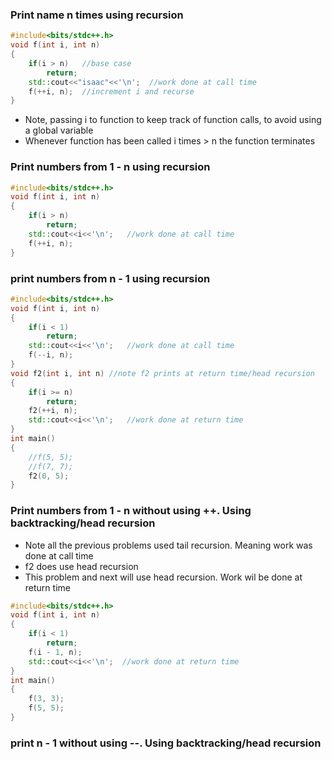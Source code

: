 ### Print name n times using recursion
```c++
#include<bits/stdc++.h>
void f(int i, int n)
{
    if(i > n)   //base case
        return;
    std::cout<<"isaac"<<'\n';  //work done at call time
    f(++i, n);  //increment i and recurse
}
```
- Note, passing i to function to keep track of function calls, to avoid using a global variable
- Whenever function has been called i times > n the function terminates
### Print numbers from 1 - n using recursion
```c++
#include<bits/stdc++.h>
void f(int i, int n)
{
    if(i > n)
        return;
    std::cout<<i<<'\n';   //work done at call time
    f(++i, n);
}
```
### print numbers from n - 1 using recursion
```c++
#include<bits/stdc++.h>
void f(int i, int n)
{
    if(i < 1)
        return;
    std::cout<<i<<'\n';   //work done at call time
    f(--i, n);
}
void f2(int i, int n) //note f2 prints at return time/head recursion
{
    if(i >= n)
        return;
    f2(++i, n);
    std::cout<<i<<'\n';   //work done at return time
}
int main()
{
    //f(5, 5);
    //f(7, 7);
    f2(0, 5);
}
```
### Print numbers from 1 - n without using ++. Using backtracking/head recursion
- Note all the previous problems used tail recursion. Meaning work was done at call time
- f2 does use head recursion
- This problem and next will use head recursion. Work wil be done at return time
```c++
#include<bits/stdc++.h>
void f(int i, int n)
{
    if(i < 1)
        return;
    f(i - 1, n);
    std::cout<<i<<'\n';  //work done at return time
}
int main()
{
    f(3, 3);
    f(5, 5);
}
```
### print n - 1 without using --. Using backtracking/head recursion
